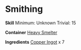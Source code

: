 <!-- TITLE: Hammered Copper Breastplate -->
<!-- SUBTITLE:  -->
# Smithing
**Skill**
Minimum: Unknown
Trivial: 15

**Container**
[Heavy Smelter](heavy-smelter)

**Ingredients**
[Copper Ingot](copper-ingot) x 7